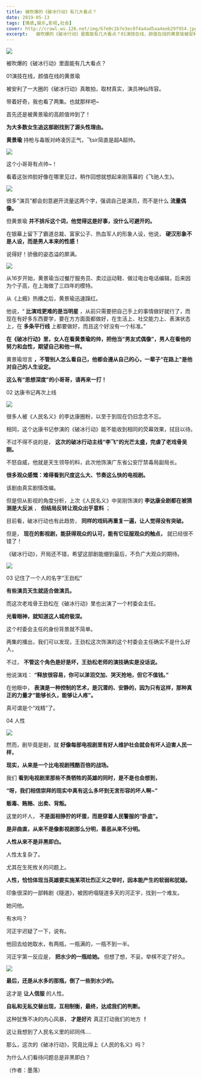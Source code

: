 ```yaml
---
title: 被吹爆的《破冰行动》有几大看点？
date: 2019-05-13
tags: [情感,娱乐,影视,社会]
cover: http://crawl.ws.126.net/img/b7e0c1b7e3ec0f4a4ad5aa4eeb29f954.jpg
excerpt:   被吹爆的《破冰行动》里面能有几大看点？01演技在线，颜值在线的黄景瑜被安利了一大圈的《
---
```

![](http://crawl.ws.126.net/img/b7e0c1b7e3ec0f4a4ad5aa4eeb29f954.jpg)  

被吹爆的《破冰行动》里面能有几大看点？

01演技在线，颜值在线的黄景瑜

被安利了一大圈的《破冰行动》真敢拍，取材真实，演员神仙阵容。

带着好奇，我也看了两集。也就那样吧~

首先还是被黄景瑜的高颜值帅到了！

**为大多数女生追这部剧找到了源头性理由。**

**黄景瑜** 持枪与毒贩对峙凌厉正气，飞sir简直是超A超帅。

![](http://crawl.ws.126.net/img/f561139af882f89d61d8ccdd1a7ccd68.gif)  

这个小哥哥有点帅~！

看着这张帅脸好像在哪里见过，稍作回想就想起来刚落幕的《飞驰人生》。

![](http://crawl.ws.126.net/img/40381ffae2530f7351fb1e7e8c6f366f.jpg)  

很多“演员”都会刻意避开流量这两个字，强调自己是演员，而不是什么 **流量偶像。**

但黄景瑜 **并不排斥这个词，他觉得这是好事，没什么可避开的。**

在银幕上留下了霸道总裁、富家公子、热血军人的形象人设，他说， **硬汉形象不是人设，而是男人本来的性感！**

说得好！骄傲的姿态溢的屏满。

![](http://crawl.ws.126.net/img/c40a9dc34781dc2f60a112ce0f646948.gif)  

从16岁开始，黄景瑜当过餐厅服务员、卖过运动鞋、做过电台电话编辑，后来因为个子高，在上海做了三四年的模特。

从《上瘾》热播之后，黄景瑜迅速蹿红。

他说，“ **比演戏更难的是当明星**
，从前只需要把自己手上的事情做好就行了，而现在有好多东西要学，要在方方面面都做好，在生活上、社交能力上、表演状态上，在 **多条平行线**
上都要做好，而且这个好没有一个标准。”

**在《破冰行动》里，女人在看黄景瑜的帅，把他当“男友式偶像”，男人在看他的努力和血性，期望自己和他一样。**

黄景瑜坦言 **，不管别人怎么看自己，他都会遵从自己的心，一辈子“在路上”是他对自己的人生设定。**

**这么有“思想深度”的小哥哥，请再来一打！**

02 达康书记再次上线

![](http://crawl.ws.126.net/img/105700ace7e053260fdbec2b75422f69.jpg)  

很多人被《人民名义》的李达康圈粉，以至于到现在仍旧念念不忘。

相同，这个达康书记参演的《破冰行动》能不能收到相同的荧幕效果，拭目以待。

不过不得不说的是， **这次的破冰行动主线“李飞”的光芒太盛，完虐了老戏骨吴刚。**

不怒自威，他就是天生领导的料，此次他饰演广东省公安厅禁毒局副局长。

**很多观众感慨：难得看到尺度这么大、节奏这么快的电视剧。**

该剧由真实剧情改编。

但是但从影视的角度分析，上次《人民名义》中吴刚饰演的 **李达康全剧都在被猜测是大反派** ， **但结局反转让观众出乎意料** ；

目前看，破冰行动也有此趋势， **同样的戏码再重复一遍，让人觉得没有突破。**

但是， **现在的影视剧，能获得观众的认可，能有它征服观众的触点，** 就已经很不错了！

《破冰行动》，开局还不错，希望这部剧能绷到最后，不负广大观众的期待。

![](http://crawl.ws.126.net/img/7e33fab778baf328c6a9bd2cd9e4f192.jpg)  

03 记住了一个人的名字“王劲松”

**有些演员天生就适合做演员。**

而这次老戏骨王劲松在《破冰行动》里也出演了一个村委会主任。

**光看眼神，就知道这人城府极深。**

这个村委会主任的身份背景就不简单。

两集的播出，我们可以发现，王劲松这次饰演的这个村委会主任确实不是什么好人，

不过， **不管这个角色是好是坏，王劲松老师的演技确实是没话说。**

他说演戏： **“释放很容易，你可以涕泪交加、哭天抢地，但它不值钱。”**

在他眼中， **表演是一种控制的艺术，是沉潜的、安静的，因为只有这样，那种真正的力量才“能够长久，能够让人疼”。**

真可谓是个“戏精”了。

04 人性

![](http://crawl.ws.126.net/img/c0185fcacf55978e42be90f117db9ce5.jpg)  

然而，剧毕竟是剧，就 **好像每部电视剧里有好人维护社会就会有坏人迫害人民一样，**

**现实，从来是一个比电视剧残酷百倍的战场。**

我们 **看到电视剧里那些不畏牺牲的英雄的同时，是不是也会想到，**

**“呀，我们相信崇拜的现实中真有这么多坏到无言形容的坏人啊~”**

**贩毒、贿赂、出卖、背叛。**

这里的坏人， **不是面相狰狞的坏蛋，而是穿着人民警服的“卧底”。**

**是非曲直，从来不是像影视剧那么分明，善恶从来不分明。**

**人性从来不是非黑即白。**

人性太复杂了。

尤其在生死攸关的问题上。

**人性，恰恰体现当英雄要实施某项壮烈正义之举时，因本能产生的软弱和犹疑。**

印象很深的一部韩剧《隧道》，被困坍塌隧道多天的河正宇，找到一个难友。

她问他。

有水吗？

河正宇迟疑了一下，说有。

他回去给她取水，有两瓶，一瓶满的，一瓶不到一半。

河正宇第一反应是， **把水少的一瓶给她。** 但想了想，不妥。举棋不定了好久。

![](http://crawl.ws.126.net/img/99f6b130d4329fc2eb504ad28b4ed3b5.gif)  

**最后，还是从水多的那瓶，倒了一些到水少的。**

这才是 **让人信服** 的人性。

**自私和无私交替出现，互相制衡，最终，达成我们的判断。**

这种犹豫不决的内心风暴， **才是好片** 真正打动我们的地方 **！**

这让我想到了人民名义里的祁同伟....

那么，这次的《破冰行动》，究竟比得上《人民的名义》吗？

为什么人们看待问题总是非黑即白？

（作者：墨落）

